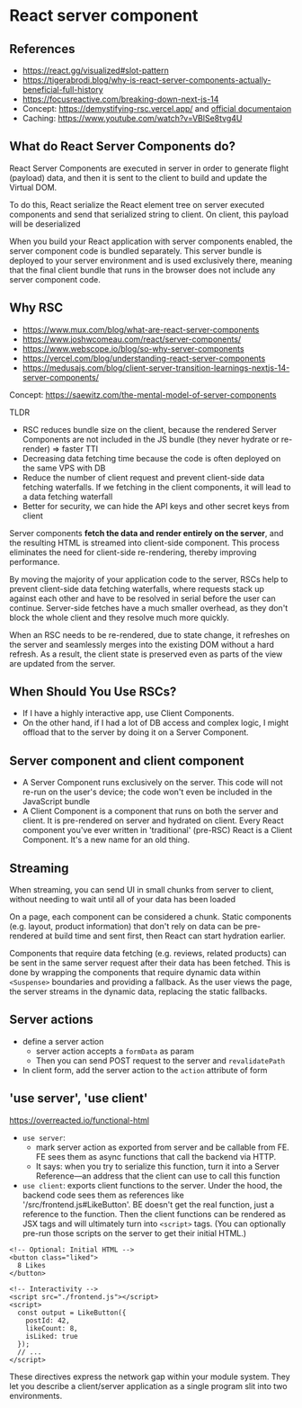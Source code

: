 # React server component

## References

- <https://react.gg/visualized#slot-pattern>
- <https://tigerabrodi.blog/why-is-react-server-components-actually-beneficial-full-history>
- <https://focusreactive.com/breaking-down-next-js-14>
- Concept: <https://demystifying-rsc.vercel.app/> and [official documentaion](https://nextjs.org/docs/getting-started/react-essentials)
- Caching: <https://www.youtube.com/watch?v=VBlSe8tvg4U>

## What do React Server Components do?

React Server Components are executed in server in order to generate flight (payload) data, and then it is sent to the client to build and update the Virtual DOM.

To do this, React serialize the React element tree on server executed components and send that serialized string to client. On client, this payload will be deserialized

When you build your React application with server components enabled, the server component code is bundled separately. This server bundle is deployed to your server environment and is used exclusively there, meaning that the final client bundle that runs in the browser does not include any server component code.

## Why RSC

- <https://www.mux.com/blog/what-are-react-server-components>
- <https://www.joshwcomeau.com/react/server-components/>
- <https://www.webscope.io/blog/so-why-server-components>
- <https://vercel.com/blog/understanding-react-server-components>
- <https://medusajs.com/blog/client-server-transition-learnings-nextjs-14-server-components/>

Concept: <https://saewitz.com/the-mental-model-of-server-components>

TLDR

- RSC reduces bundle size on the client, because the rendered Server Components are not included in the JS bundle (they never hydrate or re-render) => faster TTI
- Decreasing data fetching time because the code is often deployed on the same VPS with DB
- Reduce the number of client request and prevent client-side data fetching waterfalls. If we fetching in the client components, it will lead to a data fetching waterfall
- Better for security, we can hide the API keys and other secret keys from client

Server components **fetch the data and render entirely on the server**, and the resulting HTML is streamed into client-side component. This process eliminates the need for client-side re-rendering, thereby improving performance.

By moving the majority of your application code to the server, RSCs help to prevent client-side data fetching waterfalls, where requests stack up against each other and have to be resolved in serial before the user can continue. Server-side fetches have a much smaller overhead, as they don't block the whole client and they resolve much more quickly.

When an RSC needs to be re-rendered, due to state change, it refreshes on the server and seamlessly merges into the existing DOM without a hard refresh. As a result, the client state is preserved even as parts of the view are updated from the server.

## When Should You Use RSCs?

- If I have a highly interactive app, use Client Components.
- On the other hand, if I had a lot of DB access and complex logic, I might offload that to the server by doing it on a Server Component.

## Server component and client component

- A Server Component runs exclusively on the server. This code will not re-run on the user's device; the code won't even be included in the JavaScript bundle
- A Client Component is a component that runs on both the server and client. It is pre-rendered on server and hydrated on client. Every React component you've ever written in 'traditional' (pre-RSC) React is a Client Component. It's a new name for an old thing.

## Streaming

When streaming, you can send UI in small chunks from server to client, without needing to wait until all of your data has been loaded

On a page, each component can be considered a chunk. Static components (e.g. layout, product information) that don't rely on data can be pre-rendered at build time and sent first, then React can start hydration earlier.

Components that require data fetching (e.g. reviews, related products) can be sent in the same server request after their data has been fetched. This is done by wrapping the components that require dynamic data within `<Suspense>` boundaries and providing a fallback. As the user views the page, the server streams in the dynamic data, replacing the static fallbacks.

## Server actions

- define a server action
  - server action accepts a `formData` as param
  - Then you can send POST request to the server and `revalidatePath`
- In client form, add the server action to the `action` attribute of form

## 'use server', 'use client'

<https://overreacted.io/functional-html>

- `use server`: 
  - mark server action as exported from server and be callable from FE. FE sees them as async functions that call the backend via HTTP.
  - It says: when you try to serialize this function, turn it into a Server Reference—an address that the client can use to call this function
- `use client`: exports client functions to the server. Under the hood, the backend code sees them as references like '/src/frontend.js#LikeButton'. BE doesn't get the real function, just a reference to the function. Then the client functions can be rendered as JSX tags and will ultimately turn into `<script>` tags. (You can optionally pre-run those scripts on the server to get their initial HTML.)

```
<!-- Optional: Initial HTML -->
<button class="liked">
  8 Likes
</button>
 
<!-- Interactivity -->
<script src="./frontend.js"></script>
<script>
  const output = LikeButton({
    postId: 42,
    likeCount: 8,
    isLiked: true
  });
  // ...
</script>
```

These directives express the network gap within your module system. They let you describe a client/server application as a single program slit into two environments.
